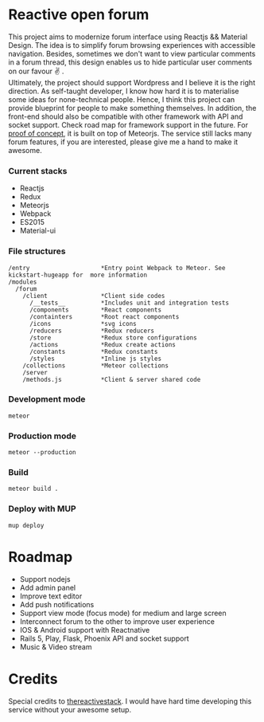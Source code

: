 # Reactive open forum
This project aims to modernize forum interface using Reactjs && Material Design. The idea is to simplify forum browsing experiences with accessible navigation. Besides, sometimes we don't want to view particular comments in a forum thread, this design enables us to hide particular user comments on our favour :v: .  
Ultimately, the project should support Wordpress and I believe it is the right direction. As self-taught developer, I know how hard it is to materialise some ideas for none-technical people. Hence, I think this project can provide blueprint for people to make something themselves. In addition, the front-end should also be compatible with other framework with API and socket support. Check road map for framework support in the future.
For [proof of concept](http://188.166.213.121), it is built on top of Meteorjs. The service still lacks many forum features, if you are interested, please give me a hand to make it awesome.

### Current stacks
* Reactjs
* Redux
* Meteorjs
* Webpack
* ES2015
* Material-ui

### File structures  
```
/entry                    *Entry point Webpack to Meteor. See kickstart-hugeapp for  more information
/modules
  /forum
    /client               *Client side codes
      /__tests__          *Includes unit and integration tests
      /components         *React components
      /containters        *Root react components
      /icons              *svg icons
      /reducers           *Redux reducers
      /store              *Redux store configurations
      /actions            *Redux create actions
      /constants          *Redux constants
      /styles             *Inline js styles
    /collections          *Meteor collections
    /server
    /methods.js           *Client & server shared code

```
 
### Development mode 
    meteor
     
### Production mode
    meteor --production

### Build
    meteor build .

### Deploy with MUP
    mup deploy

# Roadmap  
* Support nodejs
* Add admin panel
* Improve text editor
* Add push notifications
* Support view mode (focus mode) for medium and large screen
* Interconnect forum to the other to improve user experience
* IOS & Android support with Reactnative
* Rails 5, Play, Flask, Phoenix API and socket support
* Music & Video stream

# Credits  
Special credits to [thereactivestack](https://github.com/thereactivestack/kickstart-hugeapp). I would have hard time developing this service without your awesome setup.